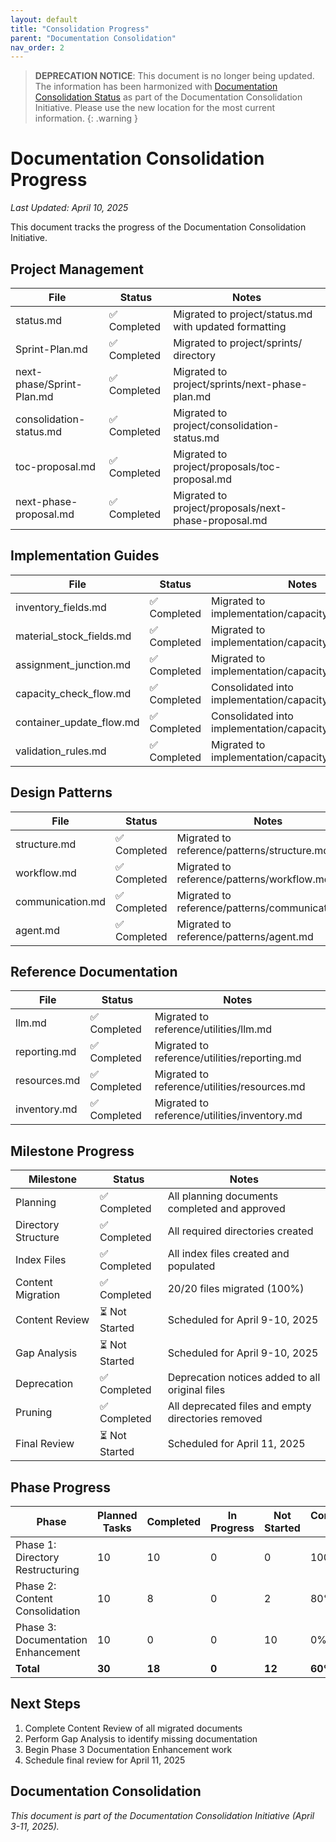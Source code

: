 ```yaml
---
layout: default
title: "Consolidation Progress"
parent: "Documentation Consolidation"
nav_order: 2
---
```


> **DEPRECATION NOTICE**: This document is no longer being updated. The information has been harmonized with [Documentation Consolidation Status](../project/consolidation-status.md) as part of the Documentation Consolidation Initiative. Please use the new location for the most current information.
{: .warning }

# Documentation Consolidation Progress

*Last Updated: April 10, 2025*

This document tracks the progress of the Documentation Consolidation Initiative.

## Project Management

| File | Status | Notes |
|------|--------|-------|
| status.md | ✅ Completed | Migrated to project/status.md with updated formatting |
| Sprint-Plan.md | ✅ Completed | Migrated to project/sprints/ directory |
| next-phase/Sprint-Plan.md | ✅ Completed | Migrated to project/sprints/next-phase-plan.md |
| consolidation-status.md | ✅ Completed | Migrated to project/consolidation-status.md |
| toc-proposal.md | ✅ Completed | Migrated to project/proposals/toc-proposal.md |
| next-phase-proposal.md | ✅ Completed | Migrated to project/proposals/next-phase-proposal.md |

## Implementation Guides

| File | Status | Notes |
|------|--------|-------|
| inventory_fields.md | ✅ Completed | Migrated to implementation/capacity/inventory.md |
| material_stock_fields.md | ✅ Completed | Migrated to implementation/capacity/stock.md |
| assignment_junction.md | ✅ Completed | Migrated to implementation/capacity/junction.md |
| capacity_check_flow.md | ✅ Completed | Consolidated into implementation/capacity/flows.md |
| container_update_flow.md | ✅ Completed | Consolidated into implementation/capacity/flows.md |
| validation_rules.md | ✅ Completed | Migrated to implementation/capacity/validation.md |

## Design Patterns

| File | Status | Notes |
|------|--------|-------|
| structure.md | ✅ Completed | Migrated to reference/patterns/structure.md |
| workflow.md | ✅ Completed | Migrated to reference/patterns/workflow.md |
| communication.md | ✅ Completed | Migrated to reference/patterns/communication.md |
| agent.md | ✅ Completed | Migrated to reference/patterns/agent.md |

## Reference Documentation

| File | Status | Notes |
|------|--------|-------|
| llm.md | ✅ Completed | Migrated to reference/utilities/llm.md |
| reporting.md | ✅ Completed | Migrated to reference/utilities/reporting.md |
| resources.md | ✅ Completed | Migrated to reference/utilities/resources.md |
| inventory.md | ✅ Completed | Migrated to reference/utilities/inventory.md |

## Milestone Progress

| Milestone | Status | Notes |
|-----------|--------|-------|
| Planning | ✅ Completed | All planning documents completed and approved |
| Directory Structure | ✅ Completed | All required directories created |
| Index Files | ✅ Completed | All index files created and populated |
| Content Migration | ✅ Completed | 20/20 files migrated (100%) |
| Content Review | ⏳ Not Started | Scheduled for April 9-10, 2025 |
| Gap Analysis | ⏳ Not Started | Scheduled for April 9-10, 2025 |
| Deprecation | ✅ Completed | Deprecation notices added to all original files |
| Pruning | ✅ Completed | All deprecated files and empty directories removed |
| Final Review | ⏳ Not Started | Scheduled for April 11, 2025 |

## Phase Progress

| Phase | Planned Tasks | Completed | In Progress | Not Started | Completion % |
|-------|---------------|-----------|-------------|------------|--------------|
| Phase 1: Directory Restructuring | 10 | 10 | 0 | 0 | 100% |
| Phase 2: Content Consolidation | 10 | 8 | 0 | 2 | 80% |
| Phase 3: Documentation Enhancement | 10 | 0 | 0 | 10 | 0% |
| **Total** | **30** | **18** | **0** | **12** | **60%** |

## Next Steps

1. Complete Content Review of all migrated documents
2. Perform Gap Analysis to identify missing documentation
3. Begin Phase 3 Documentation Enhancement work
4. Schedule final review for April 11, 2025

## Documentation Consolidation

*This document is part of the Documentation Consolidation Initiative (April 3-11, 2025).* 